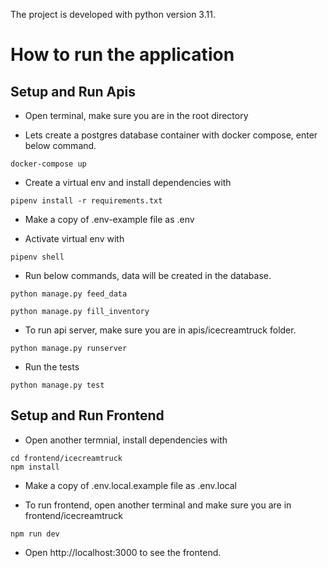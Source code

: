 The project is developed with python version 3.11.

# How to run the application


## Setup and Run Apis

- Open terminal, make sure you are in the root directory

- Lets create a postgres database container with docker compose, enter below command.
```
docker-compose up
```

- Create a virtual env and install dependencies with
```
pipenv install -r requirements.txt
```

- Make a copy of .env-example file as .env

- Activate virtual env with
```
pipenv shell
```

- Run below commands, data will be created in the database.
```
python manage.py feed_data

python manage.py fill_inventory

```

- To run api server, make sure you are in apis/icecreamtruck folder.
```
python manage.py runserver
```

- Run the tests
```
python manage.py test
```


## Setup and Run Frontend

- Open another termnial, install dependencies with
```
cd frontend/icecreamtruck
npm install
```

- Make a copy of .env.local.example file as .env.local

- To run frontend, open another terminal and make sure you are in frontend/icecreamtruck
```
npm run dev
```

- Open http://localhost:3000 to see the frontend.
